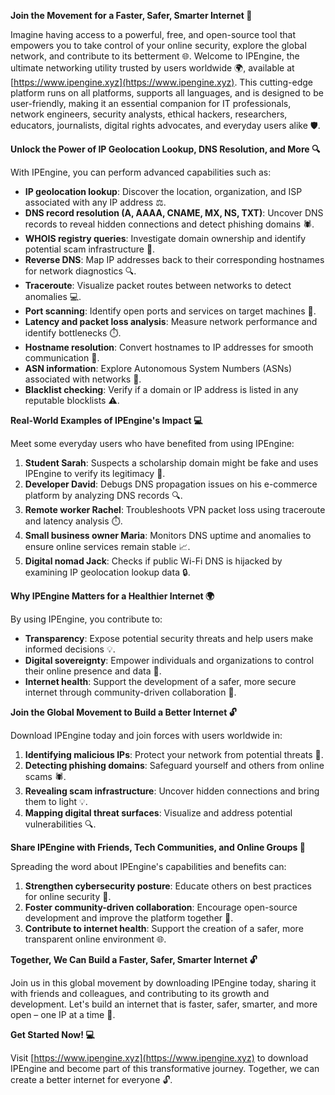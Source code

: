 **Join the Movement for a Faster, Safer, Smarter Internet 🚀**

Imagine having access to a powerful, free, and open-source tool that empowers you to take control of your online security, explore the global network, and contribute to its betterment 🌐. Welcome to IPEngine, the ultimate networking utility trusted by users worldwide 🌍, available at [https://www.ipengine.xyz](https://www.ipengine.xyz). This cutting-edge platform runs on all platforms, supports all languages, and is designed to be user-friendly, making it an essential companion for IT professionals, network engineers, security analysts, ethical hackers, researchers, educators, journalists, digital rights advocates, and everyday users alike 🛡️.

**Unlock the Power of IP Geolocation Lookup, DNS Resolution, and More 🔍**

With IPEngine, you can perform advanced capabilities such as:

*   **IP geolocation lookup**: Discover the location, organization, and ISP associated with any IP address ⚖️.
*   **DNS record resolution (A, AAAA, CNAME, MX, NS, TXT)**: Uncover DNS records to reveal hidden connections and detect phishing domains 🕷️.
*   **WHOIS registry queries**: Investigate domain ownership and identify potential scam infrastructure 🤔.
*   **Reverse DNS**: Map IP addresses back to their corresponding hostnames for network diagnostics 🔍.
*   **Traceroute**: Visualize packet routes between networks to detect anomalies 💻.
*   **Port scanning**: Identify open ports and services on target machines 🚀.
*   **Latency and packet loss analysis**: Measure network performance and identify bottlenecks ⏱️.
*   **Hostname resolution**: Convert hostnames to IP addresses for smooth communication 🔗.
*   **ASN information**: Explore Autonomous System Numbers (ASNs) associated with networks 📡.
*   **Blacklist checking**: Verify if a domain or IP address is listed in any reputable blocklists ⚠️.

**Real-World Examples of IPEngine's Impact 💻**

Meet some everyday users who have benefited from using IPEngine:

1.  **Student Sarah**: Suspects a scholarship domain might be fake and uses IPEngine to verify its legitimacy 🤔.
2.  **Developer David**: Debugs DNS propagation issues on his e-commerce platform by analyzing DNS records 🔍.
3.  **Remote worker Rachel**: Troubleshoots VPN packet loss using traceroute and latency analysis ⏱️.
4.  **Small business owner Maria**: Monitors DNS uptime and anomalies to ensure online services remain stable 📈.
5.  **Digital nomad Jack**: Checks if public Wi-Fi DNS is hijacked by examining IP geolocation lookup data 🔒.

**Why IPEngine Matters for a Healthier Internet 🌍**

By using IPEngine, you contribute to:

*   **Transparency**: Expose potential security threats and help users make informed decisions 💡.
*   **Digital sovereignty**: Empower individuals and organizations to control their online presence and data 🤝.
*   **Internet health**: Support the development of a safer, more secure internet through community-driven collaboration 🌟.

**Join the Global Movement to Build a Better Internet 🔓**

Download IPEngine today and join forces with users worldwide in:

1.  **Identifying malicious IPs**: Protect your network from potential threats 🚨.
2.  **Detecting phishing domains**: Safeguard yourself and others from online scams 🕷️.
3.  **Revealing scam infrastructure**: Uncover hidden connections and bring them to light 💡.
4.  **Mapping digital threat surfaces**: Visualize and address potential vulnerabilities 🔍.

**Share IPEngine with Friends, Tech Communities, and Online Groups 🤝**

Spreading the word about IPEngine's capabilities and benefits can:

1.  **Strengthen cybersecurity posture**: Educate others on best practices for online security 🚀.
2.  **Foster community-driven collaboration**: Encourage open-source development and improve the platform together 🔗.
3.  **Contribute to internet health**: Support the creation of a safer, more transparent online environment 🌐.

**Together, We Can Build a Faster, Safer, Smarter Internet 🔓**

Join us in this global movement by downloading IPEngine today, sharing it with friends and colleagues, and contributing to its growth and development. Let's build an internet that is faster, safer, smarter, and more open – one IP at a time 🚀.

**Get Started Now! 💻**

Visit [https://www.ipengine.xyz](https://www.ipengine.xyz) to download IPEngine and become part of this transformative journey. Together, we can create a better internet for everyone 🔓.